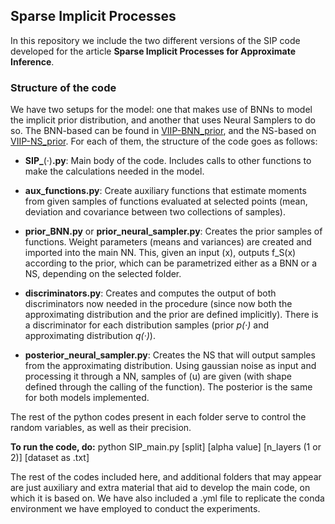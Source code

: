 ## Sparse Implicit Processes

In this repository we include the two different versions of the SIP code developed for the article __Sparse Implicit Processes for Approximate Inference__. 

### Structure of the code

We have two setups for the model: one that makes use of BNNs to model the implicit prior distribution, and another that uses Neural Samplers to do so. The BNN-based can be found in [VIIP-BNN_prior](VIIP-BNN_prior), and the NS-based on [VIIP-NS_prior](VIIP-NS_prior). For each of them, the structure of the code goes as follows: 

* **SIP_**(·)**.py**: Main body of the code. Includes calls to other functions to make the calculations needed in the model.

* **aux_functions.py**: Create auxiliary functions that estimate moments from given samples of functions evaluated at selected points (mean, deviation and covariance between two collections of samples).

* **prior_BNN.py** or **prior_neural_sampler.py**: Creates the prior samples of functions. Weight parameters (means and variances) are created and imported into the main NN. This, given an input (x), outputs f_S(x) according to the prior, which can be parametrized either as a BNN or a NS, depending on the selected folder. 

* **discriminators.py**: Creates and computes the output of both discriminators now needed in the procedure (since now both the approximating distribution and the prior are defined implicitly). There is a discriminator for each distribution samples (prior <em>p(·)</em> and approximating distribution <em>q(·)</em>).

* **posterior_neural_sampler.py**: Creates the NS that will output samples from the approximating distribution. Using gaussian noise as input and processing it through a NN, samples of (u) are given (with shape defined through the calling of the function). The posterior is the same for both models implemented.

The rest of the python codes present in each folder serve to control the random variables, as well as their precision. 	

**To run the code, do:** python SIP_main.py [split] [alpha value] [n_layers (1 or 2)] [dataset as .txt]

The rest of the codes included here, and additional folders that may appear are just auxiliary and extra material that aid to develop the main code, on which it is based on. We have also included a .yml file to replicate the conda environment we have employed to conduct the experiments.

